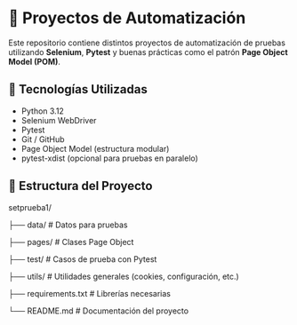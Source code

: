 # 🧪 Proyectos de Automatización

Este repositorio contiene distintos proyectos de automatización de pruebas utilizando **Selenium**, **Pytest** y buenas prácticas como el patrón **Page Object Model (POM)**.

## 🚀 Tecnologías Utilizadas

- Python 3.12
- Selenium WebDriver
- Pytest
- Git / GitHub
- Page Object Model (estructura modular)
- pytest-xdist (opcional para pruebas en paralelo)

## 📁 Estructura del Proyecto
setprueba1/

├── data/ # Datos para pruebas

├── pages/ # Clases Page Object 

├── test/ # Casos de prueba con Pytest

├── utils/ # Utilidades generales (cookies, configuración, etc.) 

├── requirements.txt # Librerías necesarias 

└── README.md # Documentación del proyecto

